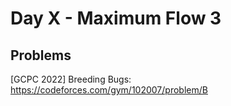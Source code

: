 
# Day X - Maximum Flow 3

## Problems
[GCPC 2022] Breeding Bugs: https://codeforces.com/gym/102007/problem/B

